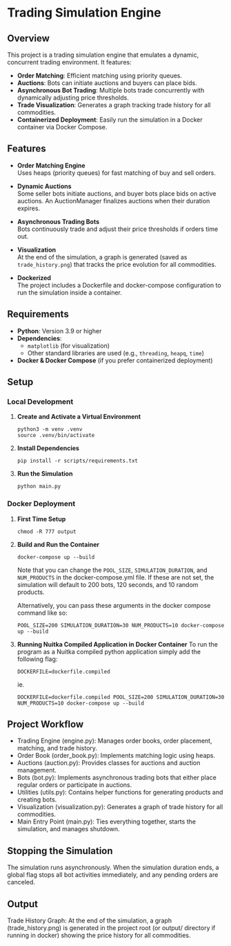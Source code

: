 # Trading Simulation Engine

## Overview

This project is a trading simulation engine that emulates a dynamic, concurrent trading environment. It features:
- **Order Matching**: Efficient matching using priority queues.
- **Auctions**: Bots can initiate auctions and buyers can place bids.
- **Asynchronous Bot Trading**: Multiple bots trade concurrently with dynamically adjusting price thresholds.
- **Trade Visualization**: Generates a graph tracking trade history for all commodities.
- **Containerized Deployment**: Easily run the simulation in a Docker container via Docker Compose.

## Features

- **Order Matching Engine**  
  Uses heaps (priority queues) for fast matching of buy and sell orders.

- **Dynamic Auctions**  
  Some seller bots initiate auctions, and buyer bots place bids on active auctions. An AuctionManager finalizes auctions when their duration expires.

- **Asynchronous Trading Bots**  
  Bots continuously trade and adjust their price thresholds if orders time out.

- **Visualization**  
  At the end of the simulation, a graph is generated (saved as `trade_history.png`) that tracks the price evolution for all commodities.

- **Dockerized**  
  The project includes a Dockerfile and docker-compose configuration to run the simulation inside a container.

## Requirements

- **Python**: Version 3.9 or higher  
- **Dependencies**:  
  - `matplotlib` (for visualization)  
  - Other standard libraries are used (e.g., `threading`, `heapq`, `time`)
- **Docker & Docker Compose** (if you prefer containerized deployment)

## Setup

### Local Development

1. **Create and Activate a Virtual Environment**  
   ```
   python3 -m venv .venv
   source .venv/bin/activate
   ``` 
2. **Install Dependencies**
   ```
   pip install -r scripts/requirements.txt
   ```
3. **Run the Simulation**
   ```
   python main.py
   ```

### Docker Deployment
1. **First Time Setup**
   ```
   chmod -R 777 output
   ```
2. **Build and Run the Container**
   ```
   docker-compose up --build
   ```
   Note that you can change the `POOL_SIZE`, `SIMULATION_DURATION`, and `NUM_PRODUCTS` in the docker-compose.yml file.
   If these are not set, the simulation will default to 200 bots, 120 seconds, and 10 random products.
   
   Alternatively, you can pass these arguments in the docker compose command like so:
   ```
   POOL_SIZE=200 SIMULATION_DURATION=30 NUM_PRODUCTS=10 docker-compose up --build
   ```
3. **Running Nuitka Compiled Application in Docker Container**
   To run the program as a Nuitka compiled python application simply add the following flag:
   ```
   DOCKERFILE=dockerfile.compiled
   ```   
   ie.
   ```
   DOCKERFILE=dockerfile.compiled POOL_SIZE=200 SIMULATION_DURATION=30 NUM_PRODUCTS=10 docker-compose up --build
   ```
   
## Project Workflow
- Trading Engine (engine.py): Manages order books, order placement, matching, and trade history.
- Order Book (order_book.py): Implements matching logic using heaps.
- Auctions (auction.py): Provides classes for auctions and auction management.
- Bots (bot.py): Implements asynchronous trading bots that either place regular orders or participate in auctions.
- Utilities (utils.py): Contains helper functions for generating products and creating bots.
- Visualization (visualization.py): Generates a graph of trade history for all commodities.
- Main Entry Point (main.py): Ties everything together, starts the simulation, and manages shutdown.

## Stopping the Simulation
The simulation runs asynchronously. When the simulation duration ends, a global flag stops all bot activities immediately, and any pending orders are canceled.

## Output
Trade History Graph: At the end of the simulation, a graph (trade_history.png) is generated in the project root (or output/ directory if running in docker) showing the price history for all commodities.
